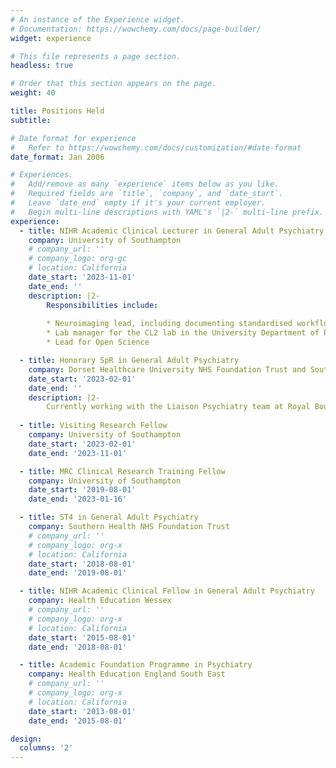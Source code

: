 ```yaml
---
# An instance of the Experience widget.
# Documentation: https://wowchemy.com/docs/page-builder/
widget: experience

# This file represents a page section.
headless: true

# Order that this section appears on the page.
weight: 40

title: Positions Held
subtitle:

# Date format for experience
#   Refer to https://wowchemy.com/docs/customization/#date-format
date_format: Jan 2006

# Experiences.
#   Add/remove as many `experience` items below as you like.
#   Required fields are `title`, `company`, and `date_start`.
#   Leave `date_end` empty if it's your current employer.
#   Begin multi-line descriptions with YAML's `|2-` multi-line prefix.
experience:
  - title: NIHR Academic Clinical Lecturer in General Adult Psychiatry
    company: University of Southampton
    # company_url: ''
    # company_logo: org-gc
    # location: California
    date_start: '2023-11-01'
    date_end: ''
    description: |2-
        Responsibilities include:
        
        * Neuroimaging lead, including documenting standardised workflows (https://sotnir-handbook.readthedocs.io/en/latest/)
        * Lab manager for the CL2 lab in the University Department of Psychiatry
        * Lead for Open Science

  - title: Honorary SpR in General Adult Psychiatry
    company: Dorset Healthcare University NHS Foundation Trust and Southern Health NHS Foundation Trust
    date_start: '2023-02-01'
    date_end: ''
    description: |2-
        Currently working with the Liaison Psychiatry team at Royal Bournemouth Hospital and the Southern Gambling Service
  
  - title: Visiting Research Fellow
    company: University of Southampton
    date_start: '2023-02-01'
    date_end: '2023-11-01'

  - title: MRC Clinical Research Training Fellow
    company: University of Southampton
    date_start: '2019-08-01'
    date_end: '2023-01-16'

  - title: ST4 in General Adult Psychiatry
    company: Southern Health NHS Foundation Trust
    # company_url: ''
    # company_logo: org-x
    # location: California
    date_start: '2018-08-01'
    date_end: '2019-08-01'

  - title: NIHR Academic Clinical Fellow in General Adult Psychiatry
    company: Health Education Wessex
    # company_url: ''
    # company_logo: org-x
    # location: California
    date_start: '2015-08-01'
    date_end: '2018-08-01'

  - title: Academic Foundation Programme in Psychiatry
    company: Health Education England South East
    # company_url: ''
    # company_logo: org-x
    # location: California
    date_start: '2013-08-01'
    date_end: '2015-08-01'

design:
  columns: '2'
---
```

